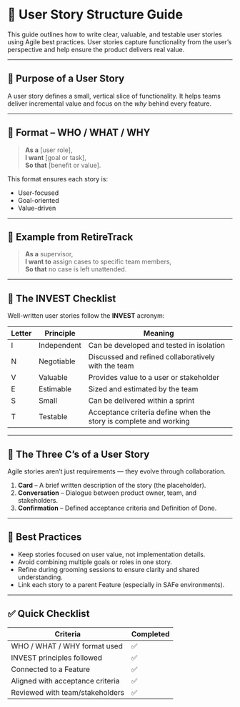 # 🧩 User Story Structure Guide

This guide outlines how to write clear, valuable, and testable user stories using Agile best practices. User stories capture functionality from the user’s perspective and help ensure the product delivers real value.

---

## 🎯 Purpose of a User Story

A user story defines a small, vertical slice of functionality. It helps teams deliver incremental value and focus on the *why* behind every feature.

---

## 📐 Format – WHO / WHAT / WHY

> **As a** [user role],  
> **I want** [goal or task],  
> **So that** [benefit or value].

This format ensures each story is:
- User-focused
- Goal-oriented
- Value-driven

---

## 📌 Example from RetireTrack

> **As a** supervisor,  
> **I want to** assign cases to specific team members,  
> **So that** no case is left unattended.

---

## 🧠 The INVEST Checklist

Well-written user stories follow the **INVEST** acronym:

| Letter | Principle    | Meaning                                                                 |
|--------|--------------|-------------------------------------------------------------------------|
| I      | Independent  | Can be developed and tested in isolation                                |
| N      | Negotiable   | Discussed and refined collaboratively with the team                     |
| V      | Valuable     | Provides value to a user or stakeholder                                 |
| E      | Estimable    | Sized and estimated by the team                                         |
| S      | Small        | Can be delivered within a sprint                                        |
| T      | Testable     | Acceptance criteria define when the story is complete and working       |

---

## 🧾 The Three C’s of a User Story

Agile stories aren’t just requirements — they evolve through collaboration.

1. **Card** – A brief written description of the story (the placeholder).
2. **Conversation** – Dialogue between product owner, team, and stakeholders.
3. **Confirmation** – Defined acceptance criteria and Definition of Done.

---

## 🧭 Best Practices

- Keep stories focused on user value, not implementation details.
- Avoid combining multiple goals or roles in one story.
- Refine during grooming sessions to ensure clarity and shared understanding.
- Link each story to a parent Feature (especially in SAFe environments).

---

## ✅ Quick Checklist

| Criteria                          | Completed |
|----------------------------------|-----------|
| WHO / WHAT / WHY format used     | ✅        |
| INVEST principles followed       | ✅        |
| Connected to a Feature           | ✅        |
| Aligned with acceptance criteria | ✅        |
| Reviewed with team/stakeholders  | ✅        |

